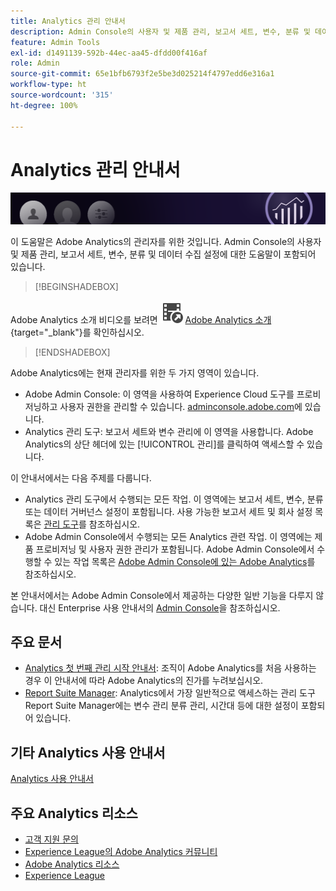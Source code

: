 ```yaml
---
title: Analytics 관리 안내서
description: Admin Console의 사용자 및 제품 관리, 보고서 세트, 변수, 분류 및 데이터 수집 설정 등 Adobe Analytics 관리자를 위한 관리 도움말.
feature: Admin Tools
exl-id: d1491139-592b-44ec-aa45-dfdd00f416af
role: Admin
source-git-commit: 65e1bfb6793f2e5be3d025214f4797edd6e316a1
workflow-type: ht
source-wordcount: '315'
ht-degree: 100%

---
```


# Analytics 관리 안내서

![배너](/assets/doc_banner_admin.png)

이 도움말은 Adobe Analytics의 관리자를 위한 것입니다. Admin Console의 사용자 및 제품 관리, 보고서 세트, 변수, 분류 및 데이터 수집 설정에 대한 도움말이 포함되어 있습니다.


>[!BEGINSHADEBOX]

Adobe Analytics 소개 비디오를 보려면 ![VideoCheckedOut](/help/assets/icons/VideoCheckedOut.svg) [Adobe Analytics 소개](https://video.tv.adobe.com/v/27429?quality=12&learn=on){target="_blank"}를 확인하십시오.

>[!ENDSHADEBOX]

Adobe Analytics에는 현재 관리자를 위한 두 가지 영역이 있습니다.

* Adobe Admin Console: 이 영역을 사용하여 Experience Cloud 도구를 프로비저닝하고 사용자 권한을 관리할 수 있습니다. [adminconsole.adobe.com](https://adminconsole.adobe.com)에 있습니다.
* Analytics 관리 도구: 보고서 세트와 변수 관리에 이 영역을 사용합니다. Adobe Analytics의 상단 헤더에 있는 [!UICONTROL 관리]를 클릭하여 액세스할 수 있습니다.

이 안내서에서는 다음 주제를 다룹니다.

* Analytics 관리 도구에서 수행되는 모든 작업. 이 영역에는 보고서 세트, 변수, 분류 또는 데이터 거버넌스 설정이 포함됩니다. 사용 가능한 보고서 세트 및 회사 설정 목록은 [관리 도구](tools/c-admin-tools.md)를 참조하십시오.
* Adobe Admin Console에서 수행되는 모든 Analytics 관련 작업. 이 영역에는 제품 프로비저닝 및 사용자 권한 관리가 포함됩니다. Adobe Admin Console에서 수행할 수 있는 작업 목록은 [Adobe Admin Console에 있는 Adobe Analytics](admin-console/home.md)를 참조하십시오.

본 안내서에서는 Adobe Admin Console에서 제공하는 다양한 일반 기능을 다루지 않습니다. 대신 Enterprise 사용 안내서의 [Admin Console](https://helpx.adobe.com/kr/enterprise/using/admin-console.html)을 참조하십시오.

## 주요 문서

* [Analytics 첫 번째 관리 시작 안내서](admin-console/first-admin-guide.md): 조직이 Adobe Analytics를 처음 사용하는 경우 이 안내서에 따라 Adobe Analytics의 진가를 누려보십시오.
* [Report Suite Manager](tools/manage-rs/report-suites-admin.md): Analytics에서 가장 일반적으로 액세스하는 관리 도구 Report Suite Manager에는 변수 관리 분류 관리, 시간대 등에 대한 설정이 포함되어 있습니다.

## 기타 Analytics 사용 안내서

[Analytics 사용 안내서](https://experienceleague.adobe.com/docs/analytics.html)

## 주요 Analytics 리소스

* [고객 지원 문의](https://experienceleague.adobe.com/?support-solution=Analytics#support)
* [Experience League의 Adobe Analytics 커뮤니티](https://experienceleaguecommunities.adobe.com/t5/adobe-analytics/ct-p/adobe-analytics-community)
* [Adobe Analytics 리소스](https://experienceleaguecommunities.adobe.com/t5/adobe-analytics-discussions/adobe-analytics-resources/m-p/276666)
* [Experience League](https://landing.adobe.com/experience-league/)
